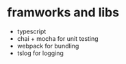 # framworks and libs
* typescript
* chai + mocha for unit testing
* webpack for bundling
* tslog for logging
